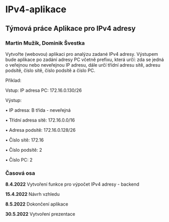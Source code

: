 # IPv4-aplikace
## Týmová práce Aplikace pro IPv4 adresy
### Martin Mužík, Dominik Švestka

  Vytvořte (webovou) aplikaci pro analýzu zadané IPv4 adresy. Výstupem bude aplikace po zadání adresy PC včetně
  prefixu, která určí: zda se jedná o veřejnou nebo neveřejnou IP adresu, dále určí třídní adresu sítě, adresu podsítě,
  číslo sítě, číslo podsítě a číslo PC.
  
  Příklad:
  
  Vstup: IP adresa PC: 172.16.0.130/26
  
  Výstup:
  
  • IP adresa: B třída - neveřejná
  
  • Třídní adresa sítě: 172.16.0.0/16
  
  • Adresa podsítě: 172.16.0.128/26
  
  • Číslo sítě: 172.16
  
  • Číslo podsítě: 2
  
  • Číslo PC: 2
  
### Časová osa

  **8.4.2022** Vytvoření funkce pro výpočet IPv4 adresy - backend

  **15.4.2022** Návrh vzhledu

  **8.5.2022** Dokončení aplikace
  
  **30.5.2022** Vytvoření prezentace
  
